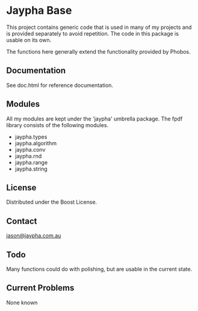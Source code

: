 Jaypha Base
===========

This project contains generic code that is used in many of my projects and is provided
separately to avoid repetition. The code in this package is usable on its own.

The functions here generally extend the functionality provided by Phobos.

Documentation
-------------

See doc.html for reference documentation.

Modules
-------

All my modules are kept under the 'jaypha' umbrella package. The fpdf
library consists of the following modules.

* jaypha.types
* jaypha.algorithm
* jaypha.conv
* jaypha.rnd
* jaypha.range
* jaypha.string

License
-------

Distributed under the Boost License.

Contact
-------

jason@jaypha.com.au

Todo
----

Many functions could do with polishing, but are usable in the current state.

Current Problems
----------------

None known
